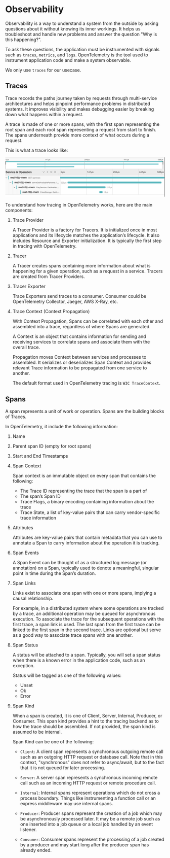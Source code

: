 
# Observability

Observability is a way to understand a system from the outside by asking questions about it without knowing its inner workings. It helps us troubleshoot and handle new problems and answer the question "Why is this happening?".

To ask these questions, the application must be instrumented with signals such as `traces`, `metrics`, and `logs`. OpenTelemetry is the tool used to instrument application code and make a system observable.

We only use `traces` for our usecase.

## Traces

Trace records the paths journey taken by requests through multi-service architectures and helps pinpoint performance problems in distributed systems. It improves visibility and makes debugging easier by breaking down what happens within a request.

A trace is made of one or more spans, with the first span representing the root span and each root span representing a request from start to finish. The spans underneath provide more context of what occurs during a request.

This is what a trace looks like:

![trace](./trace.png)

To understand how tracing in OpenTelemetry works, here are the main components:

1. Trace Provider

   A Tracer Provider is a factory for Tracers. It is initialized once in most applications and its lifecycle matches the application’s lifecycle. It also includes Resource and Exporter initialization. It is typically the first step in tracing with OpenTelemetry.

2. Tracer

    A Tracer creates spans containing more information about what is happening for a given operation, such as a request in a service. Tracers are created from Tracer Providers.

3. Tracer Exporter

    Trace Exporters send traces to a consumer. Consumer could be OpenTelemetry Collector, Jaeger, AWS X-Ray, etc.

4. Trace Context (Context Propagation)

    With Context Propagation, Spans can be correlated with each other and assembled into a trace, regardless of where Spans are generated.

    A Context is an object that contains information for sending and receiving services to correlate spans and associate them with the overall trace.

    Propagation moves Context between services and processes to assembled. It serializes or deserializes Span Context and provides relevant Trace information to be propagated from one service to another.

    The default format used in OpenTelemetry tracing is `W3C TraceContext`.

## Spans

A span represents a unit of work or operation. Spans are the building blocks of Traces.

In OpenTelemetry, it include the following information:

1. Name
2. Parent span ID (empty for root spans)
3. Start and End Timestamps
4. Span Context

   Span context is an immutable object on every span that contains the following:

   - The Trace ID representing the trace that the span is a part of
   - The span’s Span ID
   - Trace Flags, a binary encoding containing information about the trace
   - Trace State, a list of key-value pairs that can carry vendor-specific trace information

5. Attributes

   Attributes are key-value pairs that contain metadata that you can use to annotate a Span to carry information about the operation it is tracking.

6. Span Events

   A Span Event can be thought of as a structured log message (or annotation) on a Span, typically used to denote a meaningful, singular point in time during the Span’s duration.

7. Span Links

    Links exist to associate one span with one or more spans, implying a causal relationship.

    For example, in a distributed system where some operations are tracked by a trace, an additional operation may be queued for asynchronous execution. To associate the trace for the subsequent operations with the first trace, a span link is used. The last span from the first trace can be linked to the first span in the second trace. Links are optional but serve as a good way to associate trace spans with one another.

8. Span Status

   A status will be attached to a span. Typically, you will set a span status when there is a known error in the application code, such as an exception.

   Status will be tagged as one of the following values:

   - Unset
   - Ok
   - Error

9. Span Kind

   When a span is created, it is one of Client, Server, Internal, Producer, or Consumer. This span kind provides a hint to the tracing backend as to how the trace should be assembled. If not provided, the span kind is assumed to be internal.

   Span Kind can be one of the following:

   - `Client`: A client span represents a synchronous outgoing remote call such as an outgoing HTTP request or database call. Note that in this context, "synchronous" does not refer to async/await, but to the fact that it is not queued for later processing.

   - `Server`: A server span represents a synchronous incoming remote call such as an incoming HTTP request or remote procedure call.

   - `Internal`: Internal spans represent operations which do not cross a process boundary. Things like instrumenting a function call or an express middleware may use internal spans.

   - `Producer`: Producer spans represent the creation of a job which may be asynchronously processed later. It may be a remote job such as one inserted into a job queue or a local job handled by an event listener.

   - `Consumer`: Consumer spans represent the processing of a job created by a producer and may start long after the producer span has already ended.
